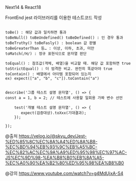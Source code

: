Next14 & React18

FrontEnd jest 라이브러리를 이용한 테스트코드 작성

```

toBe() : 해당 값과 일치하면 통과
toBeNull() toBeUndefined() toBeDefined() : 인 경우 통과
toBeTruthy() toBeFasly() : boolean 값 판별
toBeGreaterThan 등… : 이상, 이하, 초과, 미만
toMatch(/H/) : 정규 표현식으로 문자열 판단

toEqual() : 참조값(객체, 배열)을 비교할 때. 해당 값 포함하면 true
toStrictEqual() : 더 엄격한 비교. 완전히 똑같아야 true
toContain() : 배열에서 아이템 포함되어 있는지
ex) expect(["a", "b", "c"]).toContain("a")


describe('그룹 테스트 설명 문자열', () => {
const a = 1, b = 2; // 테스트에 사용할 일회용 가짜 변수 선언

    test('개별 테스트 설명 문자열', () => {
       expect(검증대상).toXxx(기대결과);
    });

});

```

@출처 https://velog.io/@skyu_dev/Jest-%ED%85%8C%EC%8A%A4%ED%8A%B8-%EC%BD%94%EB%93%9C%EB%A5%BC-%EC%82%AC%EC%9A%A9%ED%95%98%EC%97%AC-JS%EC%9D%98-%EA%B8%B0%EB%8A%A5-%EC%A0%90%EA%B2%80%ED%95%98%EA%B8%B0

@강의 https://www.youtube.com/watch?v=g4MdUjxA-S4
